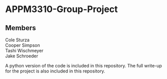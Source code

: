 # APPM3310-Group-Project

## Members
Cole Sturza  
Cooper Simpson  
Tashi Wischmeyer  
Jake Schroeder  

A python version of the code is included in this repository. The full write-up for the project is also included in this repository.
